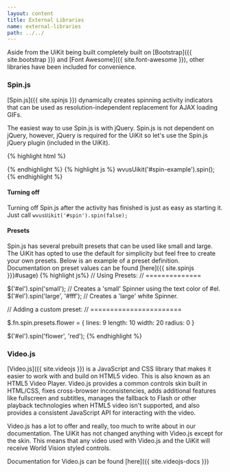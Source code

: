 ```yaml
---
layout: content
title: External Libraries
name: external-libraries
path: ../../
---
```

Aside from the UiKit being built completely built on [Bootstrap]({{ site.bootstrap }}) and [Font Awesome]({{ site.font-awesome }}), other libraries have been included for convenience.

### Spin.js
[Spin.js]({{ site.spinjs }}) dynamically creates spinning activity indicators that can be used as resolution-independent replacement for AJAX loading GIFs.


<div class="spin-example">
  <span id="spin"></span>
</div>


The easiest way to use Spin.js is with jQuery. Spin.js is not dependent on jQuery, however, jQuery is required for the UiKit so let's use the Spin.js jQuery plugin (included in the UiKit).


{% highlight html %}
<div id="spin-example"></div>
{% endhighlight %}
{% highlight js %}
wvusUikit('#spin-example').spin();
{% endhighlight %}

#### Turning off 
Turning off Spin.js after the activity has finished is just as easy as starting it. Just call `wvusUikit('#spin').spin(false);`

#### Presets
Spin.js has several prebuilt presets that can be used like small and large. The UiKit has opted to use the default for simplicity but feel free to create your own presets. Below is an example of a preset definition. Documentation on preset values can be found [here]({{ site.spinjs }}}#usage)
{% highlight js%}
// Using Presets:
// ==============

$('#el').spin('small'); // Creates a 'small' Spinner using the text color of #el.
$('#el').spin('large', '#fff'); // Creates a 'large' white Spinner.

// Adding a custom preset:
// =======================

$.fn.spin.presets.flower = {
  lines: 9
  length: 10
  width: 20
  radius: 0
}

$('#el').spin('flower', 'red');
{% endhighlight %}

### Video.js

[Video.js]({{ site.videojs }}) is a JavaScript and CSS library that makes it easier to work with and build on HTML5 video. This is also known as an HTML5 Video Player. Video.js provides a common controls skin built in HTML/CSS, fixes cross-browser inconsistencies, adds additional features like fullscreen and subtitles, manages the fallback to Flash or other playback technologies when HTML5 video isn't supported, and also provides a consistent JavaScript API for interacting with the video.

Video.js has a lot to offer and really, too much to write about in our documentation. The UiKit has not changed anything with Video.js except for the skin. This means that any video used with Video.js and the UiKit will receive World Vision styled controls.

Documentation for Video.js can be found [here]({{ site.videojs-docs }})

